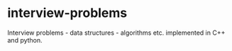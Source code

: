 interview-problems
==================

Interview problems - data structures - algorithms etc. implemented in C++ and python.
